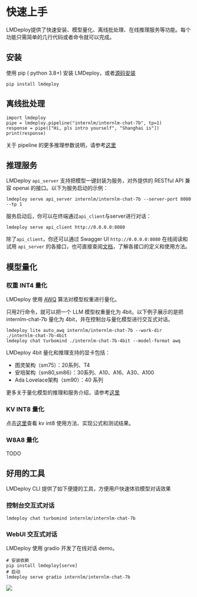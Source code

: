 # 快速上手

LMDeploy提供了快速安装、模型量化、离线批处理、在线推理服务等功能。每个功能只需简单的几行代码或者命令就可以完成。

## 安装

使用 pip ( python 3.8+) 安装 LMDeploy，或者[源码安装](./build.md)

```shell
pip install lmdeploy
```

## 离线批处理

```shell
import lmdeploy
pipe = lmdeploy.pipeline("internlm/internlm-chat-7b", tp=1)
response = pipe(["Hi, pls intro yourself", "Shanghai is"])
print(response)
```

关于 pipeline 的更多推理参数说明，请参考[这里](./inference/pipeline.md)

## 推理服务

LMDeploy `api_server` 支持把模型一键封装为服务，对外提供的 RESTful API 兼容 openai 的接口。以下为服务启动的示例：

```shell
lmdeploy serve api_server internlm/internlm-chat-7b --server-port 8080 --tp 1
```

服务启动后，你可以在终端通过`api_client`与server进行对话：

```shell
lmdeploy serve api_client http://0.0.0.0:8080
```

除了`api_client`，你还可以通过 Swagger UI `http://0.0.0.0:8080` 在线阅读和试用 `api_server` 的各接口，也可直接查阅[文档](serving/restful_api.md)，了解各接口的定义和使用方法。

## 模型量化

### 权重 INT4 量化

LMDeploy 使用 [AWQ](https://arxiv.org/abs/2306.00978) 算法对模型权重进行量化。

只用2行命令，就可以把一个 LLM 模型权重量化为 4bit。以下例子展示的是把 internlm-chat-7b 量化为 4bit，并在控制台与量化模型进行交互式对话。

```shell
lmdeploy lite auto_awq internlm/internlm-chat-7b --work-dir ./internlm-chat-7b-4bit
lmdeploy chat turbomind ./internlm-chat-7b-4bit --model-format awq
```

LMDeploy 4bit 量化和推理支持的显卡包括：

- 图灵架构（sm75）：20系列、T4
- 安培架构（sm80,sm86）：30系列、A10、A16、A30、A100
- Ada Lovelace架构（sm90）：40 系列

更多关于量化模型的推理和服务介绍，请参考[这里](quantization/w4a16.md)

### KV INT8 量化

点击[这里](quantization/kv_int8.md)查看 kv int8 使用方法、实现公式和测试结果。

### W8A8 量化

TODO

## 好用的工具

LMDeploy CLI 提供了如下便捷的工具，方便用户快速体验模型对话效果

### 控制台交互式对话

```shell
lmdeploy chat turbomind internlm/internlm-chat-7b
```

### WebUI 交互式对话

LMDeploy 使用 gradio 开发了在线对话 demo。

```shell
# 安装依赖
pip install lmdeploy[serve]
# 启动
lmdeploy serve gradio internlm/internlm-chat-7b
```

![](https://github.com/InternLM/lmdeploy/assets/67539920/08d1e6f2-3767-44d5-8654-c85767cec2ab)
